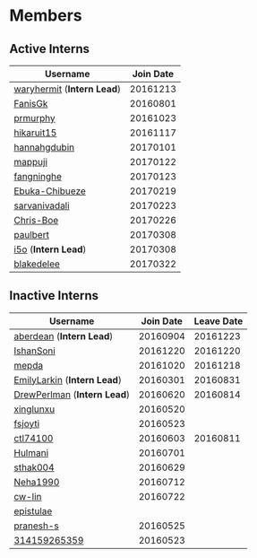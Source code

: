 # Members
## Active Interns
|**Username**|**Join Date**|
|------------|-------------|
|[waryhermit](waryhermit.md) (**Intern Lead**)| 20161213 |
|[FanisGk](FanisGk.md)| 20160801 |
|[prmurphy](prmurphy.md)| 20161023 |
|[hikaruit15](hikaruit15.md)| 20161117 |
|[hannahgdubin](hannahgdubin.md)| 20170101 |
|[mappuji](mappuji.md)| 20170122 |
|[fangninghe](fangninghe.md)| 20170123 |
|[Ebuka-Chibueze](Ebuka-Chibueze.md)| 20170219 |
|[sarvanivadali](sarvanivadali.md)| 20170223 |
|[Chris-Boe](Chris-Boe.md)| 20170226 |
|[paulbert](paulbert.md)| 20170308 |
|[i5o](i5o.md) (**Intern Lead**)| 20170308 |
|[blakedelee](BlakeDeLee.md)| 20170322 |

## Inactive Interns
|**Username**|**Join Date**|**Leave Date**|
|------------|-------------|--------------|
|[aberdean](aberdean.md) (**Intern Lead**)| 20160904 | 20161223 |
|[IshanSoni](IshanSoni.md)| 20161220 | 20161220 |
|[mepda](mepda.md)| 20161020 | 20161218 |
|[EmilyLarkin](EmilyLarkin.md) (**Intern Lead**)| 20160301 | 20160831 |
|[DrewPerlman](DrewPerlman.md) (**Intern Lead**)| 20160620 | 20160814 |
|[xinglunxu](xinglunxu.md)| 20160520 |   |
|[fsjoyti](fsjoyti.md)| 20160523 |   |
|[ctl74100](ctl74100.md)|20160603|20160811|
|[Hulmani](Hulmani.md)| 20160701 |   |
|[sthak004](sthak004.md)| 20160629 |   |
|[Neha1990](Neha1990.md)| 20160712 |   |
|[cw-lin](cw-lin.md)| 20160722 ||
|[epistulae](epistulae.md)|   |   |
|[pranesh-s](pranesh-s.md)| 20160525 |   |
|[314159265359](314159265359.md)| 20160523 |   |
